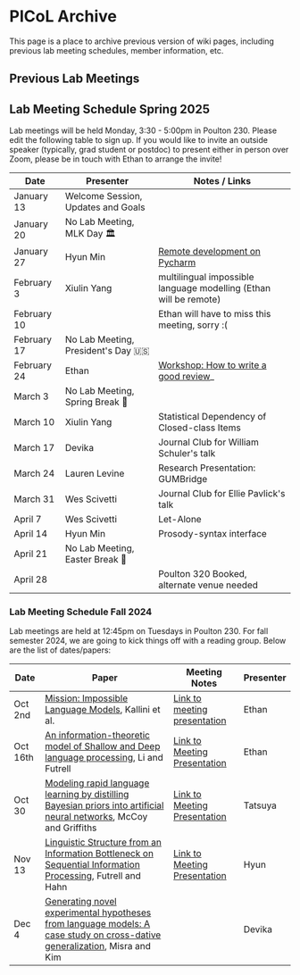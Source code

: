 # PICoL Archive

This page is a place to archive previous version of wiki pages, including previous lab meeting schedules, member information, etc.

## Previous Lab Meetings

## Lab Meeting Schedule Spring 2025

Lab meetings will be held Monday, 3:30 - 5:00pm in Poulton 230. Please edit the following table to sign up. If you would like to invite an outside speaker (typically, grad student or postdoc) to present either in person over Zoom, please be in touch with Ethan to arrange the invite!

| Date    | Presenter | Notes / Links|
| -------- | ------- | ------- |
| January 13  | Welcome Session, Updates and Goals | |
| January 20  | No Lab Meeting, MLK Day 🏛️ | |
| January 27  | Hyun Min | [Remote development on Pycharm](https://github.com/Aatlantise/gu-cli-remote-dev) |
| February 3 | Xiulin Yang | multilingual impossible language modelling (Ethan will be remote) |
| February 10  | | Ethan will have to miss this meeting, sorry :( |
| February 17  | No Lab Meeting, President's Day 🇺🇸 | |
| February 24  | Ethan | [Workshop: How to write a good review](https://docs.google.com/presentation/d/1sOaVhXdVJvDeGqb31VJaGZTYr3iDNXnXem3SW0QwlY0/edit?usp=sharing)_ |
| March 3  | No Lab Meeting, Spring Break 🌴 | |
| March 10  | Xiulin Yang | Statistical Dependency of Closed-class Items |
| March 17  | Devika | Journal Club for William Schuler's talk |
| March 24  | Lauren Levine | Research Presentation: GUMBridge |
| March 31  | Wes Scivetti | Journal Club for Ellie Pavlick's talk|
| April 7  | Wes Scivetti | Let-Alone 
| April 14  | Hyun Min | Prosody-syntax interface |
| April 21  | No Lab Meeting, Easter Break 🐇 | |
| April 28  | | Poulton 320 Booked, alternate venue needed|


### Lab Meeting Schedule Fall 2024

Lab meetings are held at 12:45pm on Tuesdays in Poulton 230. For fall semester 2024, we are going to kick things off with a reading group. Below are the list of dates/papers:

| Date    | Paper | Meeting Notes | Presenter| 
| -------- | ------- | ------- | -------- |
| Oct 2nd  | [Mission: Impossible Language Models](https://aclanthology.org/2024.acl-long.787.pdf), Kallini et al. | [Link to meeting presentation](https://docs.google.com/document/d/1z7NfbKq4ckzMlE2vKsh3V0AJzHUj0YjHmOpMbPwNZpg/edit?usp=sharing) | Ethan |
| Oct 16th | [An information-theoretic model of Shallow and Deep language processing](https://escholarship.org/content/qt1fd682nd/qt1fd682nd_noSplash_e733707513b8f4be3d407d3f029acd2b.pdf?t=sev3az), Li and Futrell | [Link to Meeting Presentation](https://docs.google.com/presentation/d/1W6Rm39doNRT2ZW51K9eEpa9QfoyH0OPvd5M2V56DQw4/edit?usp=sharing) | Ethan |
| Oct 30   |  [Modeling rapid language learning by distilling Bayesian priors into artificial neural networks](https://arxiv.org/abs/2305.14701), McCoy and Griffiths  | [Link to Meeting Presentation](https://docs.google.com/presentation/d/1cbNJKzpvouhH8asC9_MCn0EDUKH5eRDbD7sINeIByMU/edit?usp=sharing) | Tatsuya  |
| Nov 13 | [Linguistic Structure from an Information Bottleneck on Sequential Information Processing](https://arxiv.org/abs/2405.12109), Futrell and Hahn | [Link to Meeting Presentation](https://georgetown1-my.sharepoint.com/:p:/g/personal/jm3743_georgetown_edu/EZR_8-TfrUZLjUGxbk0RnhIB22bsCcVp0iFhMdgX6Ei4iw?e=orGG9H)| Hyun |
| Dec 4 | [Generating novel experimental hypotheses from language models: A case study on cross-dative generalization](https://arxiv.org/abs/2408.05086), Misra and Kim | | Devika |
